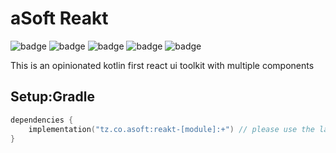 # aSoft Reakt
![badge][badge-maven] ![badge][badge-mpp] ![badge][badge-android] ![badge][badge-js] ![badge][badge-jvm]

This is an opinionated kotlin first react ui toolkit with multiple components

## Setup:Gradle
```kotlin
dependencies {
    implementation("tz.co.asoft:reakt-[module]:+") // please use the latest version possible
}
```

[badge-maven]: https://img.shields.io/maven-central/v/tz.co.asoft/test/1.0.1?style=flat
[badge-mpp]: https://img.shields.io/badge/kotlin-multiplatform-blue?style=flat
[badge-android]: http://img.shields.io/badge/platform-android-brightgreen.svg?style=flat
[badge-js]: http://img.shields.io/badge/platform-js-yellow.svg?style=flat
[badge-jvm]: http://img.shields.io/badge/platform-jvm-orange.svg?style=flat
